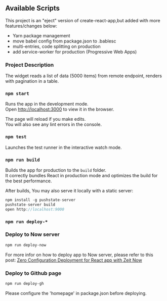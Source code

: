 ## Available Scripts

This project is an "eject" version of create-react-app,but added with more features/changes below:
- Yarn package management
- move babel config from package.json to .bablesc
- multi-entries, code splitting on production
- add service-worker for production (Progressive Web Apps)

### Project Description
The widget reads a list of data (5000 items) from remote endpoint, renders with pagination in a table.

### `npm start`

Runs the app in the development mode.<br>
Open [http://localhost:3000](http://localhost:3000) to view it in the browser.

The page will reload if you make edits.<br>
You will also see any lint errors in the console.



### `npm test`

Launches the test runner in the interactive watch mode.<br>

### `npm run build`

Builds the app for production to the `build` folder.<br>
It correctly bundles React in production mode and optimizes the build for the best performance.

After builds, You may also serve it locally with a static server:
``` js
npm install -g pushstate-server
pushstate-server build
open http://localhost:9000
```

### `npm run deploy-*`

### Deploy to Now server
```bash
npm run deploy-now
```
For more infor on how to deploy app to Now server, please refer to this post:  [Zero Configuration Deployment for React app with Zeit Now](https://medium.com/@kawixiao/zero-configuration-deployment-for-react-apps-with-zeits-now-4f002be98c#.eyvj3mjdb)

### Deploy to Github page
```bash
npm run deploy-gh
```
Please configure the 'homepage' in package.json before deploying.
